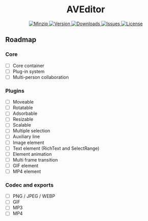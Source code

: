 <h1 align="center">AVEditor</h1>

<p align="center">
  <a href="https://unpkg.com/aveditor">
    <img src="https://img.shields.io/bundlephobia/minzip/aveditor" alt="Minzip">
  </a>
  <a href="https://www.npmjs.com/package/aveditor">
    <img src="https://img.shields.io/npm/v/aveditor.svg" alt="Version">
  </a>
  <a href="https://www.npmjs.com/package/aveditor">
    <img src="https://img.shields.io/npm/dm/aveditor" alt="Downloads">
  </a>
  <a href="https://github.com/qq15725/aveditor/issues">
    <img src="https://img.shields.io/github/issues/qq15725/aveditor" alt="Issues">
  </a>
  <a href="https://github.com/qq15725/aveditor/blob/main/LICENSE">
    <img src="https://img.shields.io/npm/l/aveditor.svg" alt="License">
  </a>
</p>


## Roadmap

### Core

- [ ] Core container
- [ ] Plug-in system
- [ ] Multi-person collaboration

### Plugins

- [ ] Moveable
- [ ] Rotatable
- [ ] Adsorbable
- [ ] Resizable
- [ ] Scalable
- [ ] Multiple selection
- [ ] Auxiliary line
- [ ] Image element
- [ ] Text element (RichText and SelectRange)
- [ ] Element animation
- [ ] Multi frame transition
- [ ] GIF element
- [ ] MP4 element

### Codec and exports

- [ ] PNG / JPEG / WEBP
- [ ] GIF
- [ ] MP3
- [ ] MP4
